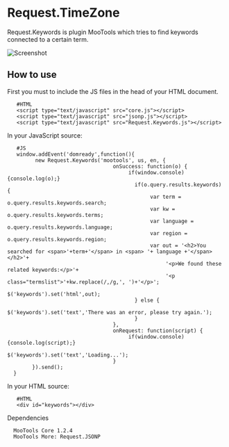 Request.TimeZone
=======================
Request.Keywords is plugin MooTools which tries to find keywords connected to a certain term.

![Screenshot](http://farm5.static.flickr.com/4151/4836983051_5006fe627c_z.jpg)

How to use
----------

First you must to include the JS files in the head of your HTML document.
       
       #HTML
       <script type="text/javascript" src="core.js"></script>
       <script type="text/javascript" src="jsonp.js"></script>
       <script type="text/javascript" src="Request.Keywords.js"></script>

In your JavaScript source: 

       #JS 
       window.addEvent('domready',function(){ 
             new Request.Keywords('mootools', us, en, {
                                      onSuccess: function(o) {
                                           if(window.console) {console.log(o);}
                                             if(o.query.results.keywords) {
                                                  var term = o.query.results.keywords.search;
                                                  var kw = o.query.results.keywords.terms;
                                                  var language = o.query.results.keywords.language;
                                                  var region = o.query.results.keywords.region;
                                                  var out = '<h2>You searched for <span>'+term+'</span> in <span> '+ language +'</span></h2>'+
                                                       '<p>We found these related keywords:</p>'+
                                                       '<p class="termslist">'+kw.replace(/,/g,', ')+'</p>';
                                                   $('keywords').set('html',out);
                                             } else {
                                                   $('keywords').set('text','There was an error, please try again.');
                                             }
                                      },
                                      onRequest: function(script) {
                                           if(window.console) {console.log(script);}
                                           $('keywords').set('text','Loading...');
                                      }
            }).send();              
      }

In your HTML source: 

       #HTML
       <div id="keywords"></div>

Dependencies

      MooTools Core 1.2.4
      MooTools More: Request.JSONP